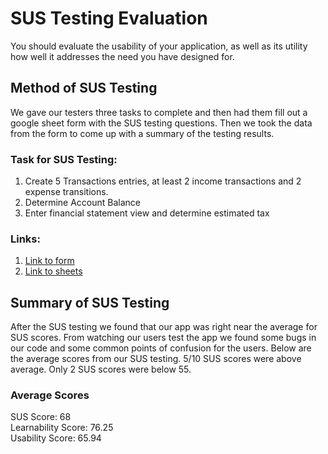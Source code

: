 # SUS Testing Evaluation

You should evaluate the usability of your application, as well as its utility how well it addresses the need you have designed for.

## Method of SUS Testing

We gave our testers three tasks to complete and then had them fill out a google sheet form with the SUS testing questions. Then we took the data from the form to come up with a summary of the testing results.

### Task for SUS Testing:
1. Create 5 Transactions entries, at least 2 income transactions and 2 expense transitions.
2. Determine Account Balance
3. Enter financial statement view and determine estimated tax

### Links:
1. [Link to form](https://forms.gle/siG8agZoZmYPKcfk9)
2. [Link to sheets](https://docs.google.com/spreadsheets/d/1oGtOJCJePJZ8JuzJSjCcxIHBGXGqL08WgkzCCXF5VtM/edit?usp=sharing)

## Summary of SUS Testing
After the SUS testing we found that our app was right near the average for SUS scores. From watching our users test the app we found some bugs in our code and some common points of confusion for the users. Below are the average scores from our SUS testing. 5/10 SUS scores were above average. Only 2 SUS scores were below 55.

### Average Scores
SUS Score: 68 <br>
Learnability Score: 76.25 <br>
Usability Score: 65.94